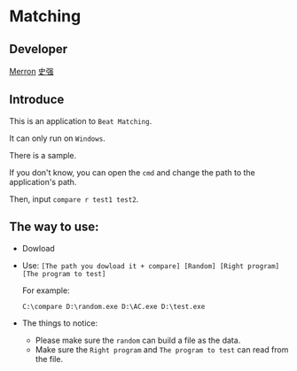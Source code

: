 # Matching

## Developer
[Merron](https://www.luogu.com.cn/user/338370)
[史强](https://www.luogu.com.cn/user/226335)

## Introduce

This is an application to `Beat Matching`.

It can only run on `Windows`.

There is a sample.

If you don't know, you can open the `cmd` and change the path to the application's path.

Then, input `compare r test1 test2`.

## The way to use:
- Dowload
- Use:
  `[The path you dowload it + compare] [Random] [Right program] [The program to test]`
  
  For example:
  
  `C:\compare D:\random.exe D:\AC.exe D:\test.exe`
 
- The things to notice:
  - Please make sure the `random` can build a file as the data.
  - Make sure the `Right program` and `The program to test` can read from the file.

